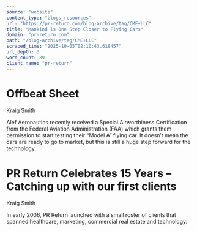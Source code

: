 ```yaml
---
source: "website"
content_type: "blogs_resources"
url: "https://pr-return.com/blog-archive/tag/CME+LLC"
title: "Mankind is One Step Closer to Flying Cars"
domain: "pr-return.com"
path: "/blog-archive/tag/CME+LLC"
scraped_time: "2025-10-05T02:10:43.618457"
url_depth: 3
word_count: 89
client_name: "pr-return"
---
```


# Offbeat Sheet

Kraig Smith

Alef Aeronautics recently received a Special Airworthiness Certification from the Federal Aviation Administration (FAA) which grants them permission to start testing their “Model A” flying car. It doesn’t mean the cars are ready to go to market, but this is still a huge step forward for the technology.

# PR Return Celebrates 15 Years – Catching up with our first clients

Kraig Smith

In early 2006, PR Return launched with a small roster of clients that spanned healthcare, marketing, commercial real estate and technology.